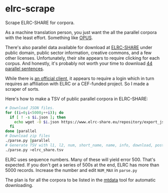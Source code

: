 # elrc-scrape
Scrape ELRC-SHARE for corpora.  

As a machine translation person, you just want the all the parallel corpora with the least effort. Something like [OPUS](http://opus.nlpl.eu/).  

There's also parallel data available for download at [ELRC-SHARE](https://elrc-share.eu/) under public domain, public sector information, creative commons, and a few other licenses.  Unfortunately, their site appears to require clicking for each corpus.  And honestly, it's probably not worth your time to download [44 parallel sentences](https://elrc-share.eu/repository/browse/methodological-reconciliation-processed/8fba4be6171411e8b7d400155d0267061a11daf2beeb48cf8834ec9c3278db68/).  

While there is [an official client](https://gitlab.com/ilsp-nlpli-elrc-share/elrc-share-client), it appears to require a login which in turn requires an affiliation with ELRC or a CEF-funded project.  So I made a scraper of sorts.

Here's how to make a TSV of public parallel corpora in ELRC-SHARE:
```bash
# Download JSON files.
for ((i=0;i<5000;++i)); do
  if [ ! -s $i.json ]; then
    echo wget -O $i.json https://www.elrc-share.eu/repository/export_json/$i/
  fi
done |parallel
# Download zip files
./parse.py |parallel
# Generate TSV with l1, l2, num, short_name, name, info, download, post (string for HTTP POST, empty if not required), licenses (space separated), in_paths (tab separated if multiple files)
./parse.py >elrc_share.tsv
```
ELRC uses sequence numbers.  Many of these will yield error 500.  That's expected.  If you don't get a series of 500s at the end, ELRC has more than 5000 records.  Increase the number and edit `NUM_MAX` in `parse.py`

The plan is for all the corpora to be listed in the [mtdata](https://github.com/thammegowda/mtdata) tool for automatic downloading.
